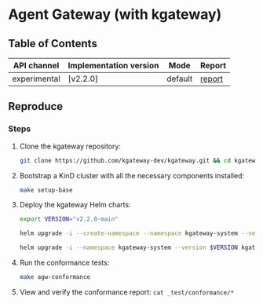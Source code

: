 # Agent Gateway (with kgateway)

## Table of Contents

|API channel|Implementation version|Mode|Report|
|-----------|----------------------|----|------|
|experimental|[v2.2.0]|default|[report](./v2.2.0-main-report.yaml)|

## Reproduce

### Steps

1. Clone the kgateway repository:

   ```sh
   git clone https://github.com/kgateway-dev/kgateway.git && cd kgateway && git checkout tags/v2.2.0-main
   ```

2. Bootstrap a KinD cluster with all the necessary components installed:

   ```sh
   make setup-base
   ```

3. Deploy the kgateway Helm charts:

   ```sh
   export VERSION="v2.2.0-main"

   helm upgrade -i --create-namespace --namespace kgateway-system --version $VERSION kgateway-crds oci://cr.kgateway.dev/kgateway-dev/charts/kgateway-crds

   helm upgrade -i --namespace kgateway-system --version $VERSION kgateway oci://cr.kgateway.dev/kgateway-dev/charts/kgateway
   ```

4. Run the conformance tests:

   ```sh
   make agw-conformance
   ```

5. View and verify the conformance report: `cat _test/conformance/*`

